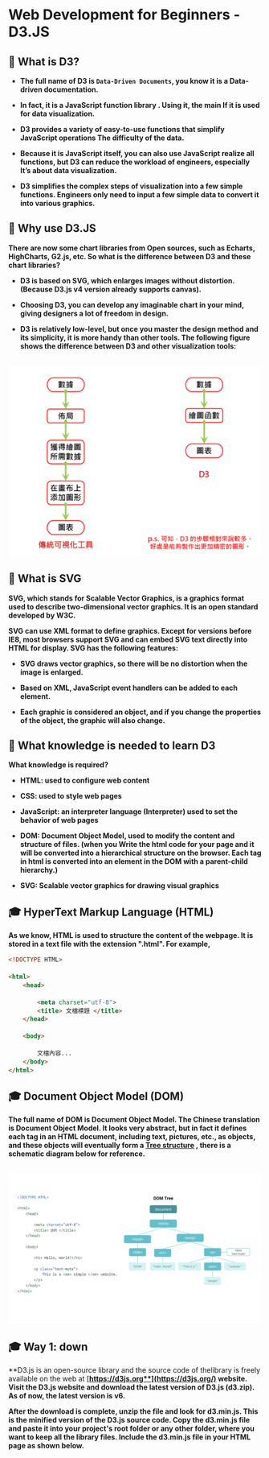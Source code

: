 # Web Development for Beginners - D3.JS

## 📣 What is D3?


* **The full name of D3 is `Data-Driven Documents`, you know it is a Data-driven documentation.**

* **In fact, it is a JavaScript function library . Using it, the main If it is used for data visualization.**

* **D3 provides a variety of easy-to-use functions that simplify JavaScript operations The difficulty of the data.**

* **Because it is JavaScript itself, you can also use JavaScript realize all functions, but D3 can reduce the workload of engineers, especially It’s about data visualization.**

* **D3 simplifies the complex steps of visualization into a few simple functions. Engineers only need to input a few simple data to convert it into various graphics.**




## 📣 Why use D3.JS

**There are now some chart libraries from Open sources, such as Echarts,
HighCharts, G2.js, etc. So what is the difference between D3 and these chart libraries?**

* **D3 is based on SVG, which enlarges images without distortion. (Because D3.js v4 version already supports canvas).**

* **Choosing D3, you can develop any imaginable chart in your mind, giving designers a lot of freedom in design.**

* **D3 is relatively low-level, but once you master the design method and its simplicity, it is more handy than other tools. The following figure shows the difference between D3 and other visualization tools:**


&nbsp; <img src="./Images/D3.JS visualization tools.png" alt="Visualization Tools"/>



## 📣 What is SVG

**SVG, which stands for Scalable Vector Graphics, is a graphics format used to describe two-dimensional vector graphics. It is an open standard developed by W3C.**

**SVG can use XML format to define graphics. Except for versions before IE8, most browsers support SVG and can embed SVG text directly into HTML for display. SVG has the following features:**

* **SVG draws vector graphics, so there will be no distortion when the image is enlarged.**

* **Based on XML, JavaScript event handlers can be added to each element.**

* **Each graphic is considered an object, and if you change the properties of the object, the graphic will also change.**



## 📣 What knowledge is needed to learn D3

**What knowledge is required?**
  
* **HTML: used to configure web content**
  
* **CSS: used to style web pages**
  
* **JavaScript: an interpreter language (Interpreter) used to set the behavior of web pages**

* **DOM: Document Object Model, used to modify the content and structure of files. (when you Write the html code for your page and it will be converted into a hierarchical structure on the browser. Each tag in html is converted into an element in the DOM with a parent-child hierarchy.)**
  
* **SVG: Scalable vector graphics for drawing visual graphics**

## 🎓 HyperText Markup Language (HTML)

**As we know, HTML is used to structure the content of the webpage. It is stored in a text file with the extension ".html". For example,**


```HTML
<!DOCTYPE HTML>

<html>
    <head>
        
        <meta charset="utf-8">
        <title> 文檔標題 </title>
    </head>
    
    <body>
        
        文檔內容...
    </body>
</html>
```

## 🎓 Document Object Model (DOM)

**The full name of DOM is Document Object Model. The Chinese translation is Document Object Model. It looks very abstract, but in fact it defines each tag in an HTML document, including text, pictures, etc., as objects, and these objects will eventually form a [**Tree structure**](https://hackmd.io/@qhrUT5qfQ9uYar_RFMX-PQ/Skp8Q1Eed)   , there is a schematic diagram below for reference.**


&nbsp; <img src="./Images/D3.JS DOM Tree.png" alt="DOM Tree"/>


## 🎓 Way 1: down

**D3.js is an open-source library and the source code of thelibrary is freely available on the web at [**https://d3js.org**](https://d3js.org/)  website. Visit the D3.js website and download the latest version of D3.js (d3.zip). As of now, the latest version is v6.**

**After the download is complete, unzip the file and look for d3.min.js. This is the minified version of the D3.js source code. Copy the d3.min.js file and paste it into your project's root folder or any other folder, where you want to keep all the library files. Include the d3.min.js file in your HTML page as shown below.**
